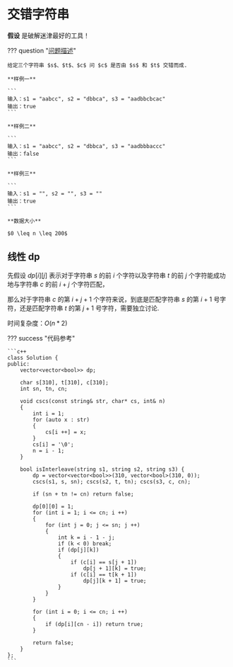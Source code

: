 # 交错字符串

**假设** 是破解迷津最好的工具！

??? question "[问题描述](https://leetcode.cn/problems/interleaving-string/description/)"

    给定三个字符串 $s$、$t$、$c$ 问 $c$ 是否由 $s$ 和 $t$ 交错而成.

    **样例一**

    ```
    输入：s1 = "aabcc", s2 = "dbbca", s3 = "aadbbcbcac"
    输出：true
    ```

    **样例二**

    ```
    输入：s1 = "aabcc", s2 = "dbbca", s3 = "aadbbbaccc"
    输出：false
    ```

    **样例三**

    ```
    输入：s1 = "", s2 = "", s3 = ""
    输出：true
    ```

    **数据大小**

    $0 \leq n \leq 200$

## 线性 dp

先假设 $dp[i][j]$ 表示对于字符串 $s$ 的前 $i$ 个字符以及字符串 $t$ 的前 $j$ 个字符能成功地与字符串 $c$ 的前 $i + j$ 个字符匹配，

那么对于字符串 $c$ 的第 $i + j + 1$ 个字符来说，到底是匹配字符串 $s$ 的第 $i + 1$ 号字符，还是匹配字符串 $t$ 的第 $j + 1$ 号字符，需要独立讨论.

时间复杂度：$O(n * 2)$

??? success "代码参考"

    ```c++
    class Solution {
    public:
        vector<vector<bool>> dp;

        char s[310], t[310], c[310];
        int sn, tn, cn;

        void cscs(const string& str, char* cs, int& n)
        {
            int i = 1;
            for (auto x : str)
            {
                cs[i ++] = x;
            }
            cs[i] = '\0';
            n = i - 1;
        }

        bool isInterleave(string s1, string s2, string s3) {
            dp = vector<vector<bool>>(310, vector<bool>(310, 0));
            cscs(s1, s, sn); cscs(s2, t, tn); cscs(s3, c, cn);

            if (sn + tn != cn) return false;

            dp[0][0] = 1;
            for (int i = 1; i <= cn; i ++)
            {
                for (int j = 0; j <= sn; j ++)
                {
                    int k = i - 1 - j;
                    if (k < 0) break;
                    if (dp[j][k])
                    {
                        if (c[i] == s[j + 1])
                            dp[j + 1][k] = true;
                        if (c[i] == t[k + 1])
                            dp[j][k + 1] = true;
                    }
                }
            }

            for (int i = 0; i <= cn; i ++)
            {
                if (dp[i][cn - i]) return true;
            }

            return false;
        }
    };
    ```